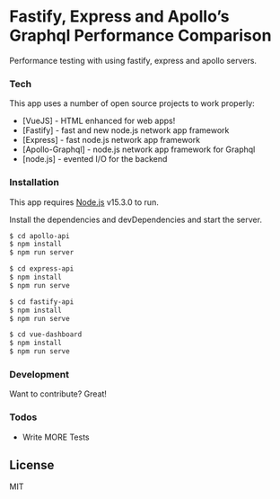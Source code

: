 # Fastify, Express and Apollo’s Graphql Performance Comparison

Performance testing with using fastify, express and apollo servers.

### Tech

This app uses a number of open source projects to work properly:

* [VueJS] - HTML enhanced for web apps!
* [Fastify] - fast and new node.js network app framework 
* [Express] - fast node.js network app framework 
* [Apollo-Graphql] - node.js network app framework for Graphql
* [node.js] - evented I/O for the backend

### Installation

This app requires [Node.js](https://nodejs.org/) v15.3.0 to run.

Install the dependencies and devDependencies and start the server.

```sh
$ cd apollo-api
$ npm install
$ npm run server
```

```sh
$ cd express-api
$ npm install
$ npm run serve
```

```sh
$ cd fastify-api
$ npm install
$ npm run serve
```

```sh
$ cd vue-dashboard
$ npm install
$ npm run serve
```

### Development

Want to contribute? Great!

### Todos

 - Write MORE Tests

License
----

MIT
